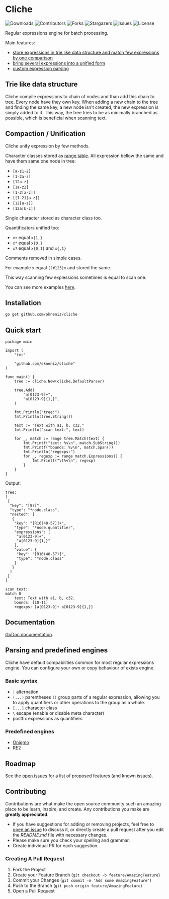 # Cliche

![Downloads](https://img.shields.io/github/downloads/okneniz/cliche/total)
![Contributors](https://img.shields.io/github/contributors/okneniz/cliche?color=dark-green)
![Forks](https://img.shields.io/github/forks/okneniz/cliche?style=social)
![Stargazers](https://img.shields.io/github/stars/okneniz/cliche?style=social)
![Issues](https://img.shields.io/github/issues/okneniz/cliche)
![License](https://img.shields.io/github/license/okneniz/cliche) 

Regular expressions engine for batch processing.

Main features:

- [store expressions in trie like data structure and match few expressions by one comparison](https://github.com/okneniz/cliche/tree/master?tab=readme-ov-file#trie-like-data-structure)
- [bring several expressions into a unified form](https://github.com/okneniz/cliche/tree/master?tab=readme-ov-file#compaction--unification)
- [custom expression parsing](https://github.com/okneniz/cliche/tree/master?tab=readme-ov-file#parsin-and-predefined-engines)

## Trie like data structure

Cliche compile expressions to chain of nodes and than add this chain to tree.
Every node have they own key.
When adding a new chain to the tree and finding the same key,
a new node isn't created, the new expression is simply added to it.
This way, the tree tries to be as minimally branched as possible,
which is beneficial when scanning text.

## Compaction / Unification

Cliche unify expression by few methods.

Character classes stored as [range table](https://pkg.go.dev/unicode#RangeTable).
All expression bellow the same and have them same one node in tree:
- `[a-z1-2]`
- `[1-2a-z]`
- `[12a-z]`
- `[1a-z2]`
- `[1-2[a-z]]`
- `[[1-2][a-z]]`
- `[12[a-z]]`
- `[12a[b-z]]`

Single character stored as character class too.

Quantificators unified too:

- `x+` equal `x{1,}`
- `x*` equal `x{0,}`
- `x?` equal `x{0,1}` and `x{,1}`

Comments removed in simple cases.

For example `x` equal `(?#123)x` and stored the same.

This way scanning few explessions sometimes is equal to scan one.

You can see more examples [here](https://github.com/okneniz/cliche/blob/master/compaction_test.go).

## Installation

```bash
go get github.com/okneniz/cliche
```

## Quick start

```golang
package main

import (
	"fmt"

	"github.com/okneniz/cliche"
)

func main() {
	tree := cliche.New(cliche.DefaultParser)

	tree.Add(
		"a[0123-9]+",
		"a[0123-9]{1,}",
	)

	fmt.Println("tree:")
	fmt.Println(tree.String())

	text := "Text with a1, b, c32."
	fmt.Println("scan text:", text)

	for _, match := range tree.Match(text) {
		fmt.Printf("text: %s\n", match.SubString())
		fmt.Printf("bounds: %v\n", match.Span())
		fmt.Println("regexps:")
		for _, regexp := range match.Expressions() {
			fmt.Printf("\t%v\n", regexp)
		}
	}
}
```

Output:

```
tree:
[
 {
  "key": "[97]",
  "type": "*node.class",
  "nested": [
   {
    "key": "[R16(48-57)]+",
    "type": "*node.quantifier",
    "expressions": [
     "a[0123-9]+",
     "a[0123-9]{1,}"
    ],
    "value": {
     "key": "[R16(48-57)]",
     "type": "*node.class"
    }
   }
  ]
 }
]

scan text:
match 0
	text: Text with a1, b, c32.
	bounds: [10-11]
	regexps: [a[0123-9]+ a[0123-9]{1,}]
```

## Documentation

[GoDoc documentation](https://pkg.go.dev/github.com/okneniz/cliche).

## Parsing and predefined engines

Cliche have default compabilities common for most regular expressions engine.
You can configure your own or copy behaviour of exists engine. 

### Basic syntax

- `|` alternation
- `(...)` parentheses `()` group parts of a regular expression, allowing you to apply quantifiers or other operations to the group as a whole.
- `[...]` character class
- `\` escape (enable or disable meta character)
- postfix expressions as quantifiers

### Predefined engines

- [Onigmo](https://github.com/okneniz/cliche/tree/master/onigmo)
- RE2

## Roadmap

See the [open issues](https://github.com/okneniz/cliche/issues) for a list of proposed features (and known issues).

## Contributing

Contributions are what make the open source community such an amazing place to be learn, inspire, and create. Any contributions you make are **greatly appreciated**.
* If you have suggestions for adding or removing projects, feel free to [open an issue](https://github.com/okneniz/cliche/issues/new) to discuss it, or directly create a pull request after you edit the *README.md* file with necessary changes.
* Please make sure you check your spelling and grammar.
* Create individual PR for each suggestion.

### Creating A Pull Request

1. Fork the Project
2. Create your Feature Branch (`git checkout -b feature/AmazingFeature`)
3. Commit your Changes (`git commit -m 'Add some AmazingFeature'`)
4. Push to the Branch (`git push origin feature/AmazingFeature`)
5. Open a Pull Request
